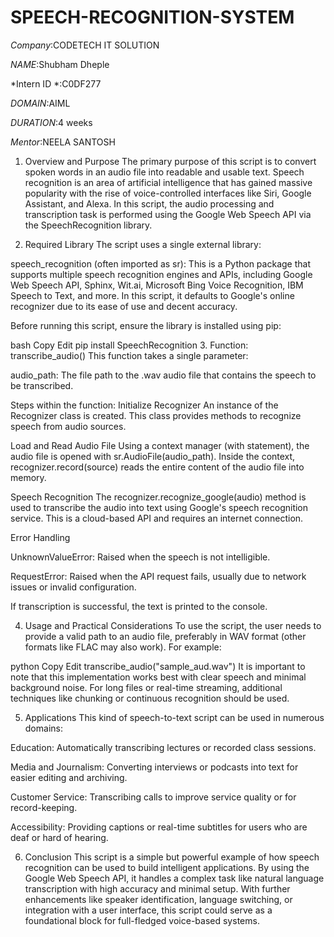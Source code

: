 # SPEECH-RECOGNITION-SYSTEM

*Company*:CODETECH IT SOLUTION

*NAME*:Shubham Dheple

*Intern ID *:C0DF277 

*DOMAIN*:AIML

*DURATION*:4 weeks

*Mentor*:NEELA SANTOSH

1. Overview and Purpose
The primary purpose of this script is to convert spoken words in an audio file into readable and usable text. Speech recognition is an area of artificial intelligence that has gained massive popularity with the rise of voice-controlled interfaces like Siri, Google Assistant, and Alexa. In this script, the audio processing and transcription task is performed using the Google Web Speech API via the SpeechRecognition library.

2. Required Library
The script uses a single external library:

speech_recognition (often imported as sr): This is a Python package that supports multiple speech recognition engines and APIs, including Google Web Speech API, Sphinx, Wit.ai, Microsoft Bing Voice Recognition, IBM Speech to Text, and more. In this script, it defaults to Google's online recognizer due to its ease of use and decent accuracy.

Before running this script, ensure the library is installed using pip:

bash
Copy
Edit
pip install SpeechRecognition
3. Function: transcribe_audio()
This function takes a single parameter:

audio_path: The file path to the .wav audio file that contains the speech to be transcribed.

Steps within the function:
Initialize Recognizer
An instance of the Recognizer class is created. This class provides methods to recognize speech from audio sources.

Load and Read Audio File
Using a context manager (with statement), the audio file is opened with sr.AudioFile(audio_path). Inside the context, recognizer.record(source) reads the entire content of the audio file into memory.

Speech Recognition
The recognizer.recognize_google(audio) method is used to transcribe the audio into text using Google's speech recognition service. This is a cloud-based API and requires an internet connection.

Error Handling

UnknownValueError: Raised when the speech is not intelligible.

RequestError: Raised when the API request fails, usually due to network issues or invalid configuration.

If transcription is successful, the text is printed to the console.

4. Usage and Practical Considerations
To use the script, the user needs to provide a valid path to an audio file, preferably in WAV format (other formats like FLAC may also work). For example:

python
Copy
Edit
transcribe_audio("sample_aud.wav")
It is important to note that this implementation works best with clear speech and minimal background noise. For long files or real-time streaming, additional techniques like chunking or continuous recognition should be used.

5. Applications
This kind of speech-to-text script can be used in numerous domains:

Education: Automatically transcribing lectures or recorded class sessions.

Media and Journalism: Converting interviews or podcasts into text for easier editing and archiving.

Customer Service: Transcribing calls to improve service quality or for record-keeping.

Accessibility: Providing captions or real-time subtitles for users who are deaf or hard of hearing.

6. Conclusion
This script is a simple but powerful example of how speech recognition can be used to build intelligent applications. By using the Google Web Speech API, it handles a complex task like natural language transcription with high accuracy and minimal setup. With further enhancements like speaker identification, language switching, or integration with a user interface, this script could serve as a foundational block for full-fledged voice-based systems.
